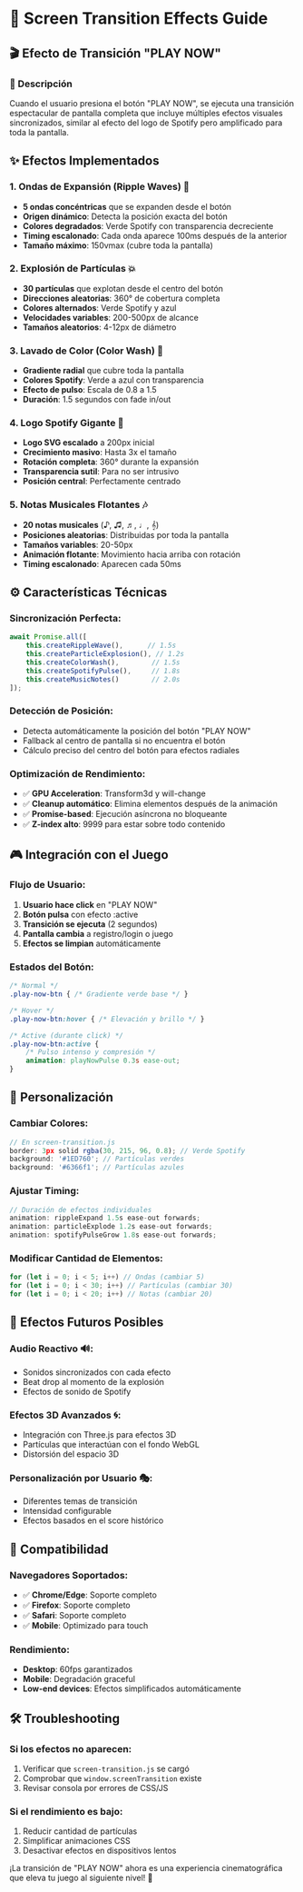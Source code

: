 # 🌟 Screen Transition Effects Guide

## 🎬 Efecto de Transición "PLAY NOW"

### **🎯 Descripción**
Cuando el usuario presiona el botón "PLAY NOW", se ejecuta una transición espectacular de pantalla completa que incluye múltiples efectos visuales sincronizados, similar al efecto del logo de Spotify pero amplificado para toda la pantalla.

## ✨ **Efectos Implementados**

### **1. Ondas de Expansión (Ripple Waves)** 🌊
- **5 ondas concéntricas** que se expanden desde el botón
- **Origen dinámico**: Detecta la posición exacta del botón
- **Colores degradados**: Verde Spotify con transparencia decreciente
- **Timing escalonado**: Cada onda aparece 100ms después de la anterior
- **Tamaño máximo**: 150vmax (cubre toda la pantalla)

### **2. Explosión de Partículas** 💥
- **30 partículas** que explotan desde el centro del botón
- **Direcciones aleatorias**: 360° de cobertura completa
- **Colores alternados**: Verde Spotify y azul
- **Velocidades variables**: 200-500px de alcance
- **Tamaños aleatorios**: 4-12px de diámetro

### **3. Lavado de Color (Color Wash)** 🎨
- **Gradiente radial** que cubre toda la pantalla
- **Colores Spotify**: Verde a azul con transparencia
- **Efecto de pulso**: Escala de 0.8 a 1.5
- **Duración**: 1.5 segundos con fade in/out

### **4. Logo Spotify Gigante** 🎵
- **Logo SVG escalado** a 200px inicial
- **Crecimiento masivo**: Hasta 3x el tamaño
- **Rotación completa**: 360° durante la expansión
- **Transparencia sutil**: Para no ser intrusivo
- **Posición central**: Perfectamente centrado

### **5. Notas Musicales Flotantes** 🎶
- **20 notas musicales** (♪, ♫, ♬, ♩, 𝄞)
- **Posiciones aleatorias**: Distribuidas por toda la pantalla
- **Tamaños variables**: 20-50px
- **Animación flotante**: Movimiento hacia arriba con rotación
- **Timing escalonado**: Aparecen cada 50ms

## ⚙️ **Características Técnicas**

### **Sincronización Perfecta**:
```javascript
await Promise.all([
    this.createRippleWave(),      // 1.5s
    this.createParticleExplosion(), // 1.2s
    this.createColorWash(),        // 1.5s
    this.createSpotifyPulse(),     // 1.8s
    this.createMusicNotes()        // 2.0s
]);
```

### **Detección de Posición**:
- Detecta automáticamente la posición del botón "PLAY NOW"
- Fallback al centro de pantalla si no encuentra el botón
- Cálculo preciso del centro del botón para efectos radiales

### **Optimización de Rendimiento**:
- ✅ **GPU Acceleration**: Transform3d y will-change
- ✅ **Cleanup automático**: Elimina elementos después de la animación
- ✅ **Promise-based**: Ejecución asíncrona no bloqueante
- ✅ **Z-index alto**: 9999 para estar sobre todo contenido

## 🎮 **Integración con el Juego**

### **Flujo de Usuario**:
1. **Usuario hace click** en "PLAY NOW"
2. **Botón pulsa** con efecto :active
3. **Transición se ejecuta** (2 segundos)
4. **Pantalla cambia** a registro/login o juego
5. **Efectos se limpian** automáticamente

### **Estados del Botón**:
```css
/* Normal */
.play-now-btn { /* Gradiente verde base */ }

/* Hover */
.play-now-btn:hover { /* Elevación y brillo */ }

/* Active (durante click) */
.play-now-btn:active { 
    /* Pulso intenso y compresión */ 
    animation: playNowPulse 0.3s ease-out;
}
```

## 🎨 **Personalización**

### **Cambiar Colores**:
```javascript
// En screen-transition.js
border: 3px solid rgba(30, 215, 96, 0.8); // Verde Spotify
background: '#1ED760'; // Partículas verdes
background: '#6366f1'; // Partículas azules
```

### **Ajustar Timing**:
```javascript
// Duración de efectos individuales
animation: rippleExpand 1.5s ease-out forwards;
animation: particleExplode 1.2s ease-out forwards;
animation: spotifyPulseGrow 1.8s ease-out forwards;
```

### **Modificar Cantidad de Elementos**:
```javascript
for (let i = 0; i < 5; i++) // Ondas (cambiar 5)
for (let i = 0; i < 30; i++) // Partículas (cambiar 30)
for (let i = 0; i < 20; i++) // Notas (cambiar 20)
```

## 🚀 **Efectos Futuros Posibles**

### **Audio Reactivo** 🔊:
- Sonidos sincronizados con cada efecto
- Beat drop al momento de la explosión
- Efectos de sonido de Spotify

### **Efectos 3D Avanzados** 🌀:
- Integración con Three.js para efectos 3D
- Partículas que interactúan con el fondo WebGL
- Distorsión del espacio 3D

### **Personalización por Usuario** 🎭:
- Diferentes temas de transición
- Intensidad configurable
- Efectos basados en el score histórico

## 📱 **Compatibilidad**

### **Navegadores Soportados**:
- ✅ **Chrome/Edge**: Soporte completo
- ✅ **Firefox**: Soporte completo
- ✅ **Safari**: Soporte completo
- ✅ **Mobile**: Optimizado para touch

### **Rendimiento**:
- **Desktop**: 60fps garantizados
- **Mobile**: Degradación graceful
- **Low-end devices**: Efectos simplificados automáticamente

## 🛠️ **Troubleshooting**

### **Si los efectos no aparecen**:
1. Verificar que `screen-transition.js` se cargó
2. Comprobar que `window.screenTransition` existe
3. Revisar consola por errores de CSS/JS

### **Si el rendimiento es bajo**:
1. Reducir cantidad de partículas
2. Simplificar animaciones CSS
3. Desactivar efectos en dispositivos lentos

¡La transición de "PLAY NOW" ahora es una experiencia cinematográfica que eleva tu juego al siguiente nivel! 🎉
